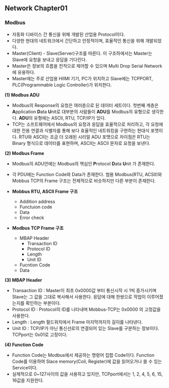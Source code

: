 ## Network Chapter01
### Modbus
- 자동화 디바이스 간 통신을 위해 개발된 산업용 Protocol이다. 
- 다양한 현대의 네트워크에서 간단하고 안정적이며, 효율적인 통신을 위해 개발되었다.
- Master(Client) - Slave(Server)구조를 따른다. 이 구조하에서는 Master는 Slave에 요청을 보내고 응답을 기다린다. 
- Master은 정보의 흐름을 전적으로 제어할 수 있으며 Multi Drop Serial Network에 유용하다. 
- Master에는 주로 산업용 HIIMI 기기, PC가 위치하고 Slave에는 TCPPORT, PLC(Programmable Logic Controller)가 위치한다.     

**(1) Modbus ADU**
 - Modbus의 Response의 요청은 여러층으로 된 데이터 세트이다. 첫번째 계층은 **A**pplication **D**ata **U**nit로 대부분의 사람들이 **ADU**를 Modbus의 유형으로 생각한다. **ADU**의 유형에는 ASCII, RTU, TCP/IP가 있다.  
 - TCP는 소프트웨어에서 Modbus의 요청과 응답을 효율적으로 처리하고, 각 요청에 대한 전용 연결과 식별자를 통해 보다 효율적인 네트워킹을 구현하는 현대식 포맷이다. RTU와 ASCII는 조금 더 오래된 시리얼 ADU 포맷으로 차이점은 RTU는 Binary 형식으로 데이터를 표현하며, ASCII는 ASCII 문자로 요청을 보낸다.
   
**(2) Modbus Frame**
- Modbus의 ADU안에는 Modbus의 핵심인 **P**rotocol **D**ata **U**nit 가 존재한다. 

- 각 PDU에는 Function Code와 Data가 존재한다. 범용 Modbus(RTU, ACSII)와 Mobbus TCP의 Frame 구조는 전체적으로 비슷하지만 다른 부분이 존재한다.  
- **Mobbus RTU, ASCII Frame 구조**  
   - Addition address 
  - Functuion code 
  - Data 
  - Error check  
   
- **Modbus TCP Frame 구조**
  - MBAP Header 
    - Transaction ID
    - Protocol ID 
    - Length 
    - Unit ID
  - Fucntion Code
  - Data   
 
**(3) MBAP Header**
 - Transaction ID : Master이 최초 0x0000값 부터 통신시작 시 1씩 증가시키며 Slave는 그 값을 그대로 복사해서 사용한다. 응답에 대해 한쌍으로 작업이 이루어졌는지를 확인하는 부분이다. 
 - Protocol ID : Protocol의 ID를 나타내며 Mobbus-TCP는 0x0000 의 고정값을 사용한다. 
 - Length : Length 필드위치에서 Frame 마지막까지의 길이를 나타낸다. 
 - Unit ID : TCP/IP가 아닌 통신선로의 연결되어 있는 Slave를 구분하는 정보이다. TCPport는 0x01로 고정이다. 

**(4) Function Code**
- Function Code는 Modbus에서 제공하는 명령어 집합 Code이다. Function Code를 이용하여 Slace memory(Coil, Register)에 값을 읽어오거나 쓸 수 있는 Service이다. 
- 실제적으로 0~127사이의 값을 사용하고 있지만, TCPport에서는 1, 2, 4, 5, 6, 15, 16값을 지원한다.
